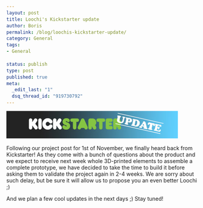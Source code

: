 ```yaml
--- 
layout: post
title: Loochi's Kickstarter update
author: Boris
permalink: /blog/loochis-kickstarter-update/
category: General
tags: 
- General

status: publish
type: post
published: true
meta: 
  _edit_last: "1"
  dsq_thread_id: "919730792"
---
```


[![Loochi's Kickstarter update](/blog/img/tbi_KS_update.jpg "Loochi's Kickstarter update")](http://www.tbideas.com/blog/wp-content/uploads/2012/11/tbi_KS_update.jpg)

Following our project post for 1st of November, we finally heard back from Kickstarter! As they come with a bunch of questions about the product and we expect to receive next week whole 3D-printed elements to assemble a complete prototype, we have decided to take the time to build it before asking them to validate the project again in 2-4 weeks. We are sorry about such delay, but be sure it will allow us to propose you an even better Loochi ;)

And we plan a few cool updates in the next days ;) Stay tuned!
